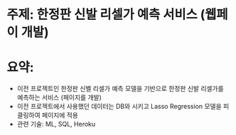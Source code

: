 # 주제: 한정판 신발 리셀가 예측 서비스 (웹페이 개발) 

# 요약: 
- 이전 프로젝트인 한정판 신벨 리셀가 예측 모델을 기반으로 한정판 신발 리셀가를 예측하는 서비스 (페이지를 개발) 
- 이전 프로젝트에서 사용했던 데이터는 DB와 시키고 Lasso Regression 모델을 피클링하여 페이지에 적용  
- 관련 기술: ML, SQL, Heroku
